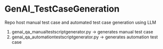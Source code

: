 # GenAI_TestCaseGeneration
Repo host manual test case and automated test case generation using LLM
1) genai_qa_manualtestscriptgenerator.py -> generates manual test case
2) genai_qa_automationtestscriptgenerator.py -> generates automation test case
